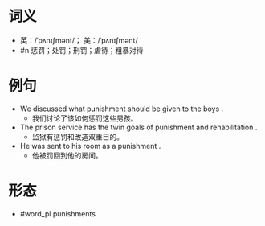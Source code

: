 # 词义
- 英：/ˈpʌnɪʃmənt/； 美：/ˈpʌnɪʃmənt/
- #n 惩罚；处罚；刑罚；虐待；粗暴对待
# 例句
- We discussed what punishment should be given to the boys .
	- 我们讨论了该如何惩罚这些男孩。
- The prison service has the twin goals of punishment and rehabilitation .
	- 监狱有惩罚和改造双重目的。
- He was sent to his room as a punishment .
	- 他被罚回到他的房间。
# 形态
- #word_pl punishments
